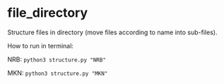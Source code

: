 # file_directory
Structure files in directory (move files according to name into sub-files). 

How to run in terminal:

NRB: `python3 structure.py "NRB"`

MKN: `python3 structure.py "MKN"`
